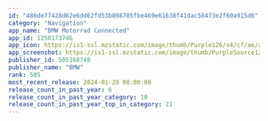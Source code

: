 ```yaml
---
id: "486de77428d62e6dd62fd53b898705fbe469e61638f41dac58473e2f60a915d6"
category: "Navigation"
app_name: "BMW Motorrad Connected"
app_id: 1250173746
app_icon: https://is1-ssl.mzstatic.com/image/thumb/Purple126/v4/cf/ae/a4/cfaea43e-5884-68aa-d843-96a548ca0425/AppIcon-0-0-1x_U007emarketing-0-4-0-0-0-85-220.png/1024x1024bb.png
app_screenshot: https://is1-ssl.mzstatic.com/image/thumb/PurpleSource126/v4/a2/a2/0c/a2a20ccd-dd2e-59fe-74f0-484958723986/28ac2bfb-297b-4c9c-8fa8-df5b3534220d_Fastlane_iPhone_Plus-1_home_screen-2.png/1242x2208bb.png
publisher_id: 505168748
publisher_name: "BMW"
rank: 505
most_recent_release: 2024-01-29 00:00:00
release_count_in_past_year: 6
release_count_in_past_year_category: 10
release_count_in_past_year_top_in_category: 21
---
```

